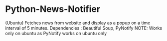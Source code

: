 # Python-News-Notifier
(Ubuntu) Fetches news from website and display as a popup on a time interval of 5 minutes.
Dependencies : Beautiful Soup, PyNotify
NOTE: Works only on ubuntu as PyNotify works on ubuntu only
